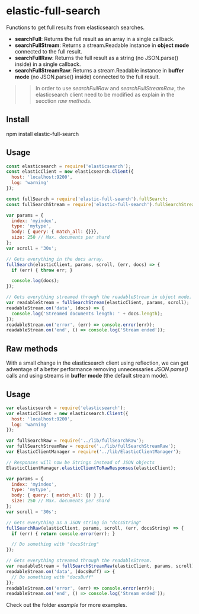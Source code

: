 elastic-full-search
===
Functions to get full results from elasticsearch searches.
* **searchFull**: Returns the full result as an array in a single callback.
* **searchFullStream**: Returns a stream.Readable instance in **object mode** connected to the full result.
* **searchFullRaw**: Returns the full result as a string (no JSON.parse() inside) in a single callback.
* **searchFullStreamRaw**: Returns a stream.Readable instance in **buffer mode** (no JSON.parse() inside) connected to the full result.

>> In order to use *searchFullRaw* and *searchFullStreamRaw*, the elasticsearch client need to be modified as explain in the secction *raw methods*.

## Install
npm install elastic-full-search

## Usage
```javascript
const elasticsearch = require('elasticsearch');
const elasticClient = new elasticsearch.Client({
  host: 'localhost:9200',
  log: 'warning'
});

const fullSearch = require('elastic-full-search').fullSearch;
const fullSearchStream = require('elastic-full-search').fullSearchStream;

var params = {
  index: 'myindex',
  type: 'mytype',
  body: { query: { match_all: {}}},
  size: 250 // Max. documents per shard
};
var scroll = '30s';

// Gets everything in the docs array.
fullSearch(elasticClient, params, scroll, (err, docs) => {
  if (err) { throw err; }

  console.log(docs);
});

// Gets everything streamed through the readableStream in object mode.
var readableStream = fullSearchStream(elasticClient, params, scroll);
readableStream.on('data', (docs) => {
  console.log('Streamed documents length: ' + docs.length);
});
readableStream.on('error', (err) => console.error(err));
readableStream.on('end', () => console.log('Stream ended'));
```

## Raw methods
With a small change in the elasticsearch client using reflection, we can get adventage of a better performance removing unnecessaries *JSON.parse()* calls and using streams in **buffer mode** (the default stream mode).

## Usage
```javascript
var elasticsearch = require('elasticsearch');
var elasticClient = new elasticsearch.Client({
  host: 'localhost:9200',
  log: 'warning'
});

var fullSearchRaw = require('../lib/fullSearchRaw');
var fullSearchStreamRaw = require('../lib/fullSearchStreamRaw');
var ElasticClientManager = require('../lib/ElasticClientManager');

// Responses will now be Strings instead of JSON objects
ElasticClientManager.elasticClientToRawResponses(elasticClient);

var params = {
  index: 'myindex',
  type: 'mytype',
  body: { query: { match_all: {} } },
  size: 250 // Max. documents per shard
};
var scroll = '30s';

// Gets everything as a JSON string in "docsString"
fullSearchRaw(elasticClient, params, scroll, (err, docsString) => {
  if (err) { return console.error(err); }

  // Do something with "docsString"
});

// Gets everything streamed through the readableStream.
var readableStream = fullSearchStreamRaw(elasticClient, params, scroll);
readableStream.on('data', (docsBuff) => {
  // Do something with "docsBuff"
});
readableStream.on('error', (err) => console.error(err));
readableStream.on('end', () => console.log('Stream ended'));
```
Check out the folder *example* for more examples.